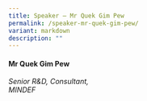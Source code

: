 ```yaml
---
title: Speaker – Mr Quek Gim Pew
permalink: /speaker-mr-quek-gim-pew/
variant: markdown
description: ""
---
```

#### **Mr Quek Gim Pew**

*Senior R&amp;D, Consultant, <br> MINDEF*